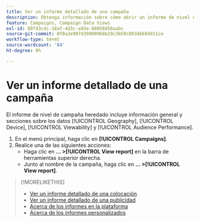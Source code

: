 ```yaml
---
title: Ver un informe detallado de una campaña
description: Obtenga información sobre cómo abrir un informe de nivel de campaña con secciones sobre datos de Geografía, Dispositivo, Visibilidad y Rendimiento de audiencia.
feature: Campaigns, Campaign Data Views
exl-id: 88fd3cdc-18af-4d3c-a93e-88058d56aabc
source-git-commit: 0f0a2e907d39900968b29c3b59c8034b604911ce
workflow-type: tm+mt
source-wordcount: '84'
ht-degree: 0%

---
```


# Ver un informe detallado de una campaña

El informe de nivel de campaña heredado incluye información general y secciones sobre los datos [!UICONTROL Geography], [!UICONTROL Device], [!UICONTROL Viewability] y [!UICONTROL Audience Performance].

1. En el menú principal, haga clic en **[!UICONTROL Campaigns]**.
1. Realice una de las siguientes acciones:
   * Haga clic en **... >[!UICONTROL View report]** en la barra de herramientas superior derecha.
   * Junto al nombre de la campaña, haga clic en **... >[!UICONTROL View report]**.

>[!MORELIKETHIS]
>
>* [Ver un informe detallado de una colocación](/help/dsp/campaign-management/placements/placement-view-report.md)
>* [Ver un informe detallado de una publicidad](/help/dsp/campaign-management/ads/ad-view-report.md)
>* [Acerca de los informes en la plataforma](/help/dsp/campaign-management/reports/campaign-reports-about.md)
>* [Acerca de los informes personalizados](/help/dsp/reports/report-about.md)

